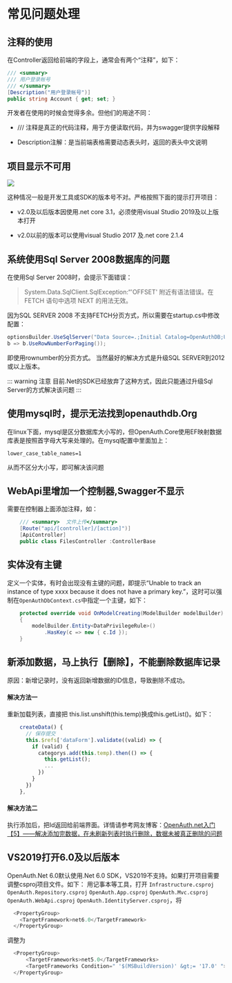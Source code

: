 # 常见问题处理

## 注释的使用

在Controller返回给前端的字段上，通常会有两个“注释”，如下：
```csharp
/// <summary>
/// 用户登录帐号
/// </summary>
[Description("用户登录帐号")]
public string Account { get; set; }
```
开发者在使用的时候会觉得多余。但他们的用途不同：

* /// 注释是真正的代码注释，用于方便读取代码，并为swagger提供字段解释

* Description注解：是当前端表格需要动态表头时，返回的表头中文说明


## 项目显示不可用

![](/notavailable.png)

这种情况一般是开发工具或SDK的版本号不对。严格按照下面的提示打开项目：

* v2.0及以后版本因使用.net core 3.1，必须使用visual Studio 2019及以上版本打开

* v2.0以前的版本可以使用visual Studio 2017  及.net core 2.1.4

## 系统使用Sql Server 2008数据库的问题

在使用Sql Server 2008时，会提示下面错误：

> System.Data.SqlClient.SqlException:“'OFFSET' 附近有语法错误。在 FETCH 语句中选项 NEXT 的用法无效。

因为SQL SERVER 2008 不支持FETCH分页方式，所以需要在startup.cs中修改配置：

```csharp
optionsBuilder.UseSqlServer("Data Source=.;Initial Catalog=OpenAuthDB;User=sa;Password=123456;Integrated Security=True;", 
b => b.UseRowNumberForPaging());
```

即使用rownumber的分页方式。 当然最好的解决方式是升级SQL SERVER到2012或以上版本。

::: warning 注意
目前.Net的SDK已经放弃了这种方式，因此只能通过升级Sql Server的方式解决该问题
:::


## 使用mysql时，提示无法找到openauthdb.Org

在linux下面，mysql是区分数据库大小写的，但OpenAuth.Core使用EF映射数据库表是按照首字母大写来处理的。在mysql配置中里面加上：

```shell
lower_case_table_names=1
```
从而不区分大小写，即可解决该问题

## WebApi里增加一个控制器,Swagger不显示

需要在控制器上面添加注释，如：
```csharp
    /// <summary>  文件上传</summary>
    [Route("api/[controller]/[action]")]
    [ApiController]
    public class FilesController :ControllerBase
```

## 实体没有主键

定义一个实体，有时会出现没有主键的问题，即提示“Unable to track an instance of type xxxx because it does not have a primary key.”，这时可以强制在`OpenAuthDbContext.cs`中指定一个主键，如下：
```csharp
    protected override void OnModelCreating(ModelBuilder modelBuilder)
    {
        modelBuilder.Entity<DataPrivilegeRule>()
            .HasKey(c => new { c.Id });
    }

```

## 新添加数据，马上执行【删除】，不能删除数据库记录

原因：新增记录时，没有返回新增数据的ID信息，导致删除不成功。

#### 解决方法一

重新加载列表，直接把 this.list.unshift(this.temp)换成this.getList()。如下：

```javascript
    createData() {
      // 保存提交
      this.$refs['dataForm'].validate((valid) => {
        if (valid) {
          categorys.add(this.temp).then(() => {
            this.getList();
            ...
          })
        }
      })
    },

```

#### 解决方法二

执行添加后，把Id返回给前端界面。详情请参考网友博客：[OpenAuth.net入门【5】——解决添加完数据，在未刷新列表时执行删除，数据未被真正删除的问题](https://www.cnblogs.com/wjx-blog/p/15892811.html)


## VS2019打开6.0及以后版本

OpenAuth.Net 6.0默认使用.Net 6.0 SDK，VS2019不支持。如果打开项目需要调整csproj项目文件。如下：
用记事本等工具，打开 `Infrastructure.csproj` `OpenAuth.Repository.csproj` `OpenAuth.App.csproj` `OpenAuth.Mvc.csproj` `OpenAuth.WebApi.csproj` `OpenAuth.IdentityServer.csproj`，将
```csharp
  <PropertyGroup>
    <TargetFramework>net6.0</TargetFramework>
  </PropertyGroup>
```
调整为
```csharp
  <PropertyGroup>
      <TargetFrameworks>net5.0</TargetFrameworks>
      <TargetFrameworks Condition=" '$(MSBuildVersion)' &gt;= '17.0' ">$(TargetFrameworks);net6.0</TargetFrameworks>
  </PropertyGroup>
```

